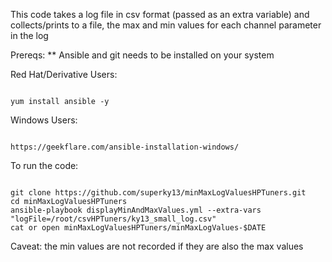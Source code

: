 This code takes a log file in csv format (passed as an extra variable) and collects/prints to a file, the max and min values for each channel parameter in the log 

Prereqs:
** Ansible and git needs to be installed on your system

Red Hat/Derivative Users:

```

yum install ansible -y

```

Windows Users:

```

https://geekflare.com/ansible-installation-windows/

```

To run the code:

```

git clone https://github.com/superky13/minMaxLogValuesHPTuners.git
cd minMaxLogValuesHPTuners
ansible-playbook displayMinAndMaxValues.yml --extra-vars "logFile=/root/csvHPTuners/ky13_small_log.csv"
cat or open minMaxLogValuesHPTuners/minMaxLogValues-$DATE
```
Caveat: the min values are not recorded if they are also the max values
